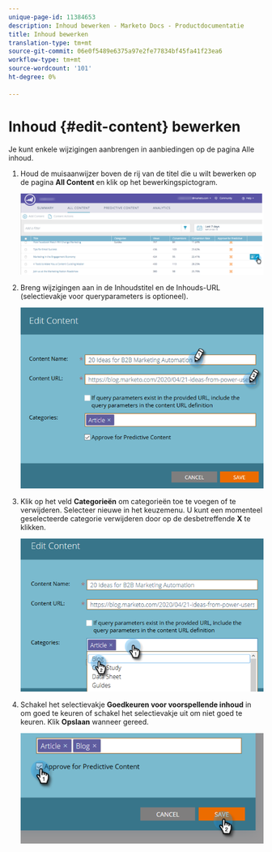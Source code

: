 ```yaml
---
unique-page-id: 11384653
description: Inhoud bewerken - Marketo Docs - Productdocumentatie
title: Inhoud bewerken
translation-type: tm+mt
source-git-commit: 06e0f5489e6375a97e2fe77834bf45fa41f23ea6
workflow-type: tm+mt
source-wordcount: '101'
ht-degree: 0%

---
```



# Inhoud {#edit-content} bewerken

Je kunt enkele wijzigingen aanbrengen in aanbiedingen op de pagina Alle inhoud.

1. Houd de muisaanwijzer boven de rij van de titel die u wilt bewerken op de pagina **All Content** en klik op het bewerkingspictogram.

   ![](assets/image2017-10-3-9-3a8-3a1.png)

1. Breng wijzigingen aan in de Inhoudstitel en de Inhouds-URL (selectievakje voor queryparameters is optioneel).

   ![](assets/edit-content-2.png)

1. Klik op het veld **Categorieën** om categorieën toe te voegen of te verwijderen. Selecteer nieuwe in het keuzemenu. U kunt een momenteel geselecteerde categorie verwijderen door op de desbetreffende **X** te klikken.

   ![](assets/edit-content-3.png)

1. Schakel het selectievakje **Goedkeuren voor voorspellende inhoud** in om goed te keuren of schakel het selectievakje uit om niet goed te keuren. Klik **Opslaan** wanneer gereed.

   ![](assets/edit-content-4.png)
